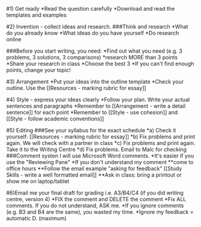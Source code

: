 #1) Get ready
*Read the question carefully
*Download and read the templates and examples

#2) Invention - collect ideas and research.
###Think and research
*What do you already know
*What ideas do you have yourself
*Do research online

###Before you start writing, you need:
*Find out what you need (e.g. 3 problems, 3 solutions, 3 comparisons)
*research MORE than 3 points
*Share your research in class
*Choose the best 3
*If you can't find enough points, change your topic!

#3) Arrangement
*Put your ideas into the outline template
*Check your outline. Use the [[Resources - marking rubric for essay]]

#4) Style - express your ideas clearly
*Follow your plan. Write your actual sentences and paragraphs
*Remember to [[Arrangement - write a detail sentence]] for each point
*Remember to [[Style - use cohesion]] and [[Style - follow academic conventions]]

#5) Editing 
###See your syllabus for the exact schedule
*a) Check it yourself: [[Resources - marking rubric for essay]]
*b) Fix problems and print again. We will check with a partner in class
*c) Fix problems and print again. Take it to the Writing Centre
*d) Fix problems. Email to Malc for checking
###Comment systen
I will use Microsoft Word comments. 
*It's easier if you use the "Reviewing Pane"
*If you don't understand my comment
**come to office hours
**Follow the email example "asking for feedback" [[Study Skills - write a well formatted email]] 
**Ask in class: bring a printout or show me on laptop/tablet

#6)Email me your final draft for grading
i.e. A3/B4/C4 (if you did writing centre, version 4)
*FIX the comment and DELETE the comment
*Fix ALL comments. If you do not understand, ASK me.
*If you ignore comments (e.g. B3 and B4 are the same), you wasted my time.
*Ignore my feedback = <red>automatic D.</red> (maximum)


